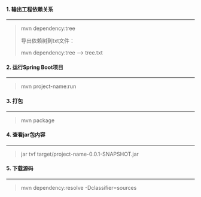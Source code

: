 #### 1. 输出工程依赖关系

---

> mvn dependency:tree
>
> 导出依赖树到txt文件：
>
> mvn dependency:tree --> tree.txt

 

#### 2. 运行Spring Boot项目

---

>mvn project-name:run

 

#### 3. 打包

---

>mvn package

 

#### 4. 查看jar包内容

---

>jar tvf target/project-name-0.0.1-SNAPSHOT.jar



#### 5. 下载源码

---

> mvn dependency:resolve -Dclassifier=sources

